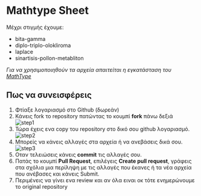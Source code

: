 # Mathtype Sheet

Μέχρι στιγμής έχουμε:
- bita-gamma 
- diplo-triplo-olokliroma
- laplace
- sinartisis-pollon-metabliton

*Για να χρησιμοποιηθούν τα αρχεία απαιτείται η εγκατάσταση του [MathType](https://store.wiris.com/en/products/mathtype/download)* 

## Πως να συνεισφέρεις
1. Φτίαξε λογαριασμό στο Github (δωρεάν)
2. Κάνεις fork το repository πατώντας το κουμπί **fork** πάνω δεξιά <br>
![step1](https://i.imgur.com/CctOs1d.png)
3. Τώρα έχεις ενα copy του repository στο δικό σου github λογαριασμό. <br>
![step2](https://i.imgur.com/m3E6mxF.png)
4. Μπορείς να κάνεις αλλαγές στα αρχεία ή να ανεβάσεις δικά σου.
![step3](https://i.imgur.com/uOo7p2y.png)
5. Οταν τελειώσεις κάνεις **commit** τις αλλαγές σου.
6. Πατάς το κουμπί **Pull Request**, επιλέγεις **Create pull request**, γράφεις στα σχόλια μια περίληψη με τις αλλαγές που έκανες ή τα νέα αρχεία που ανέβασες και κάνεις Submit.
7. Περιμένεις να γίνει ενα review και αν όλα ειναι οκ τότε ενημερώνουμε το original repository
